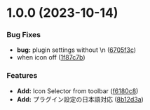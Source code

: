 # 1.0.0 (2023-10-14)


### Bug Fixes

* **bug:** plugin settings without \n ([6705f3c](https://github.com/YU000jp/logseq-plugin-bullet-point-custom-icon/commit/6705f3c3b677c0176d1073629085fe6102f11251))
* when icon off ([1f87c7b](https://github.com/YU000jp/logseq-plugin-bullet-point-custom-icon/commit/1f87c7b41b33555b3b6fb1a68e0e003481a84c8e))


### Features

* **Add:** Icon Selector from toolbar ([f6180c8](https://github.com/YU000jp/logseq-plugin-bullet-point-custom-icon/commit/f6180c8a61e6b2dc209e4e3086a60c2242dd9b92))
* **Add:** プラグイン設定の日本語対応 ([8b12d3a](https://github.com/YU000jp/logseq-plugin-bullet-point-custom-icon/commit/8b12d3a522999c9ad3ab8d3aa54bbaec069562e9))
